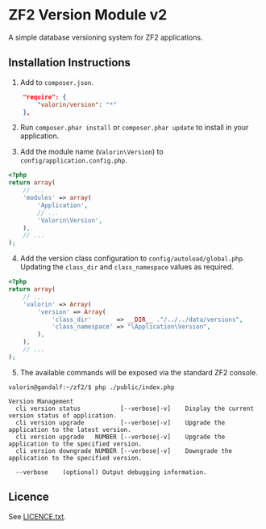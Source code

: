 ZF2 Version Module v2
=====================

A simple database versioning system for ZF2 applications.

## Installation Instructions

1. Add to `composer.json`.

```json
    "require": {
        "valorin/version": "*"
    },
```

2. Run `composer.phar install` or `composer.phar update` to install in your application.

3. Add the module name (`Valorin\Version`) to `config/application.config.php`.

```php
<?php
return array(
    // ...
    'modules' => array(
        'Application',
        // ...
        'Valorin\Version',
    ),
    // ...
);
```

4. Add the version class configuration to `config/autoload/global.php`.
Updating the `class_dir` and `class_namespace` values as required.

```php
<?php
return array(
    // ...
    'valorin' => Array(
        'version' => Array(
            'class_dir'       => __DIR__ ."/../../data/versions",
            'class_namespace' => "\Application\Version",
        ),
    ),
    // ...
);
```

5. The available commands will be exposed via the standard ZF2 console.

```
valorin@gandalf:~/zf2/$ php ./public/index.php

Version Management
  cli version status           [--verbose|-v]    Display the current version status of application.
  cli version upgrade          [--verbose|-v]    Upgrade the application to the latest version.
  cli version upgrade   NUMBER [--verbose|-v]    Upgrade the application to the specified version.
  cli version downgrade NUMBER [--verbose|-v]    Downgrade the application to the specified version.

  --verbose    (optional) Output debugging information.
```

## Licence

See [LICENCE.txt](https://github.com/valorin/ValVersion/blob/master/LICENCE.txt).
